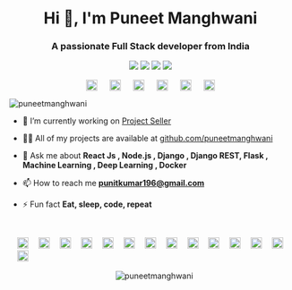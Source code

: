 <h1 align="center">Hi 👋, I'm Puneet Manghwani</h1>
<h3 align="center">A passionate Full Stack developer from India</h3>
<p align="center">
    <img src="https://img.shields.io/github/issues/puneetmanghwani/github-profile-trophy"/> 
    <img src="https://img.shields.io/github/forks/puneetmanghwani/github-profile-trophy"/>   
    <img src="https://img.shields.io/github/stars/puneetmanghwani/github-profile-trophy"/> 
    <img src="https://img.shields.io/github/license/puneetmanghwani/github-profile-trophy"/> 
  </p>
<p align="center">
<a href="https://twitter.com/puneetmanghwani" target="blank"><img align="center" src="https://cdn.jsdelivr.net/npm/simple-icons@3.0.1/icons/twitter.svg" alt="puneetmanghwani" height="20" width="20" /></a> &emsp;
<a href="https://linkedin.com/in/puneet-manghwani-86191b169" target="blank"><img align="center" src="https://cdn.jsdelivr.net/npm/simple-icons@3.0.1/icons/linkedin.svg" alt="puneet-manghwani-86191b169" height="20" width="20" /></a> &emsp;
<a href="https://stackoverflow.com/13089984" target="blank"><img align="center" src="https://cdn.jsdelivr.net/npm/simple-icons@3.0.1/icons/stackoverflow.svg" alt="13089984" height="20" width="20" /></a> &emsp;
<a href="https://kaggle.com/punitkumar1999" target="blank"><img align="center" src="https://cdn.jsdelivr.net/npm/simple-icons@3.0.1/icons/kaggle.svg" alt="punitkumar1999" height="20" width="20" /></a> &emsp;
<a href="https://fb.com/punitmanghwani" target="blank"><img align="center" src="https://cdn.jsdelivr.net/npm/simple-icons@3.0.1/icons/facebook.svg" alt="punitmanghwani" height="20" width="20" /></a> &emsp;
<a href="https://instagram.com/puneeeettt" target="blank"><img align="center" src="https://cdn.jsdelivr.net/npm/simple-icons@3.0.1/icons/instagram.svg" alt="puneeeettt" height="20" width="20" /></a>
</p>
<p align="left"> <img src="https://komarev.com/ghpvc/?username=puneetmanghwani" alt="puneetmanghwani" /> </p>

- 🔭 I’m currently working on [Project Seller](puneetmanghwani/projectseller)

- 👨‍💻 All of my projects are available at [github.com/puneetmanghwani](puneetmanghwani?tab=repositories)

- 💬 Ask me about **React Js , Node.js , Django , Django REST, Flask , Machine Learning , Deep Learning , Docker**

- 📫 How to reach me **punitkumar196@gmail.com**

- ⚡ Fun fact **Eat, sleep, code, repeat**
<br>
<p align="left">&emsp;<img src="https://konpa.github.io/devicon/devicon.git/icons/react/react-original-wordmark.svg" alt="react" width="20" height="20"/> &emsp;<img src="https://konpa.github.io/devicon/devicon.git/icons/amazonwebservices/amazonwebservices-original-wordmark.svg" alt="amazonwebservices" width="20" height="20"/> &emsp;<img src="https://konpa.github.io/devicon/devicon.git/icons/c/c-original.svg" alt="c" width="20" height="20"/> &emsp;<img src="https://konpa.github.io/devicon/devicon.git/icons/cplusplus/cplusplus-original.svg" alt="cplusplus" width="20" height="20"/>&emsp; <img src="https://konpa.github.io/devicon/devicon.git/icons/css3/css3-original-wordmark.svg" alt="css3" width="20" height="20"/> &emsp;<img src="https://konpa.github.io/devicon/devicon.git/icons/django/django-original.svg" alt="django" width="20" height="20"/>&emsp; <img src="https://konpa.github.io/devicon/devicon.git/icons/docker/docker-original-wordmark.svg" alt="docker" width="20" height="20"/> &emsp;<img src="https://konpa.github.io/devicon/devicon.git/icons/html5/html5-original-wordmark.svg" alt="html5" width="20" height="20"/> &emsp;<img src="https://konpa.github.io/devicon/devicon.git/icons/javascript/javascript-original.svg" alt="javascript" width="20" height="20"/> &emsp;<img src="https://konpa.github.io/devicon/devicon.git/icons/mongodb/mongodb-original-wordmark.svg" alt="mongodb" width="20" height="20"/> &emsp;<img src="https://konpa.github.io/devicon/devicon.git/icons/mysql/mysql-original-wordmark.svg" alt="mysql" width="20" height="20"/> &emsp;<img src="https://konpa.github.io/devicon/devicon.git/icons/redhat/redhat-original-wordmark.svg" alt="redhat" width="20" height="20"/> &emsp;<img src="https://konpa.github.io/devicon/devicon.git/icons/nodejs/nodejs-original-wordmark.svg" alt="nodejs" width="20" height="20"/> &emsp;<img src="https://konpa.github.io/devicon/devicon.git/icons/python/python-original-wordmark.svg" alt="python" width="20" height="20"/></p><p align="center"> &emsp;<img src="https://github-readme-stats.vercel.app/api?username=puneetmanghwani&show_icons=true" alt="puneetmanghwani" /> </p>

